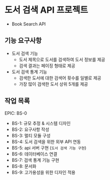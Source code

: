 # 도서 검색 API 프로젝트
- Book Search API

## 기능 요구사항
- 도서 검색 기능
  - 도서 제목으로 도서를 검색하여 도서 정보를 제공
  - 검색 결과는 페이징 형태로 제공
- 도서 검색 통계 기능
  - 검색한 도서에 대한 검색어 횟수를 일별로 제공
  - 가장 많이 검색한 도서 상위 5개를 제공 

## 작업 목록
EPIC: BS-0
- BS-1: 규모 추정 & 시스템 디자인
- BS-2: 요구사항 작성
- BS-3: 멀티 모듈 구성
- BS-4: 도서 검색을 위한 외부 API 연동
- BS-5: api 서버 구현 (`도서 검색 기능 구현`)
- BS-6: 데이터베이스 연결
- BS-7: 검색 통계 기능 구현
- BS-8: 문서화
- BS-9: 고가용성을 위한 디자인 적용